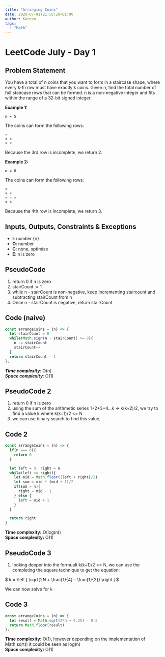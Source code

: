 ```yaml
---
title: "Arranging Coins"
date: 2020-07-01T21:58:20+01:00
author: Kareem
tags:
  - "Math"
---
```


<!-- LeetCode month and day here -->
# LeetCode July - Day 1

## Problem Statement

You have a total of n coins that you want to form in a staircase shape, where every k-th row must have exactly k coins. Given n, find the total number of full staircase rows that can be formed. n is a non-negative integer and fits within the range of a 32-bit signed integer.

**Example 1:**

```
n = 5
```

The coins can form the following rows:
```
¤
¤ ¤
¤ ¤
```
Because the 3rd row is incomplete, we return 2.

**Example 2:**
```
n = 8
```
The coins can form the following rows:
```
¤
¤ ¤
¤ ¤ ¤
¤ ¤
```
Because the 4th row is incomplete, we return 3.

## Inputs, Outputs, Constraints & Exceptions
- **I**: number {n}
- **O**: number
- **C**: none, optimise
- **E**: n is zero

## PseudoCode

1. return 0 if n is zero
2. stairCount := 1 
3. while n - stairCount is non-negative, keep incrementing staircount and subtracting stairCount from n
4. Once n - stairCount is negative, return stairCount


## Code (naive)

```js
const arrangeCoins = (n) => {
  let stairCount = 0  
  while(Math.sign(n - stairCount) >= 0){
    n -= stairCount
    stairCount++
  }
  return stairCount - 1
};
```

**_Time complexity_**: O(n)\
**_Space complexity_**: O(1)

## PseudoCode 2

1. return 0 if n is zero
2. using the sum of the arithmetic series 1+2+3+4...k => k(k+2)/2, we try to find a value k where k(k+1)/2 <= N 
3. we can use binary search to find this value, 

## Code 2

```js
const arrangeCoins = (n) => {
  if(n === 0){
    return 0
  }

  let left = 0, right = n
  while(left <= right){
    let mid = Math.floor((left + right)/2)
    let sum = mid * (mid + 1)/2
    if(sum > n){
      right = mid - 1
    } else {
      left = mid + 1
    }
  }

  return right
}
```

**Time complexity:** O(log(n))\
**Space complexity:** O(1)

## PseudoCode 3

1. looking deeper into the formualt k(k+1)/2 <= N, we can use the completing the square technique to get the equation:

$ k = \left [ \sqrt{2N + \frac{1}{4} - \frac{1}{2}} \right ] $

We can now solve for k

## Code 3

```js
const arrangeCoins = (n) => {
  let result = Math.sqrt(2*n + 0.25) - 0.5
  return Math.floor(result)
};
```

**Time complexity:** O(1), however depending on the implementation of Math.sqrt() it could be seen as log(n)\
**Space complexity:** O(1)
